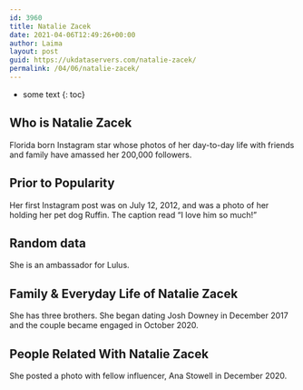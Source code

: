 ```yaml
---
id: 3960
title: Natalie Zacek
date: 2021-04-06T12:49:26+00:00
author: Laima
layout: post
guid: https://ukdataservers.com/natalie-zacek/
permalink: /04/06/natalie-zacek/
---
```


* some text
{: toc}


## Who is Natalie Zacek
                  
                  
                  
Florida born Instagram star whose photos of her day-to-day life with friends and family have amassed her 200,000 followers. 
                  
              
            
              
            
                
                
                
## Prior to Popularity
                  
                  
                  
Her first Instagram post was on July 12, 2012, and was a photo of her holding her pet dog Ruffin. The caption read &#8220;I love him so much!&#8221; 
                  
              
            
              
            
                
                
                
## Random data
                  
                  
                  
She is an ambassador for Lulus. 
                  
              
            
              
            
                
                
                
## Family & Everyday Life of Natalie Zacek
                  
                  
                  
She has three brothers. She began dating Josh Downey in December 2017 and the couple became engaged in October 2020.
                  
              
            
              
            
                
                
                
## People Related With Natalie Zacek
                  
                  
                  
She posted a photo with fellow influencer, Ana Stowell in December 2020.
                  
              
            
              
            
                
              
            
              
              
            
            
              
            
          
          
          